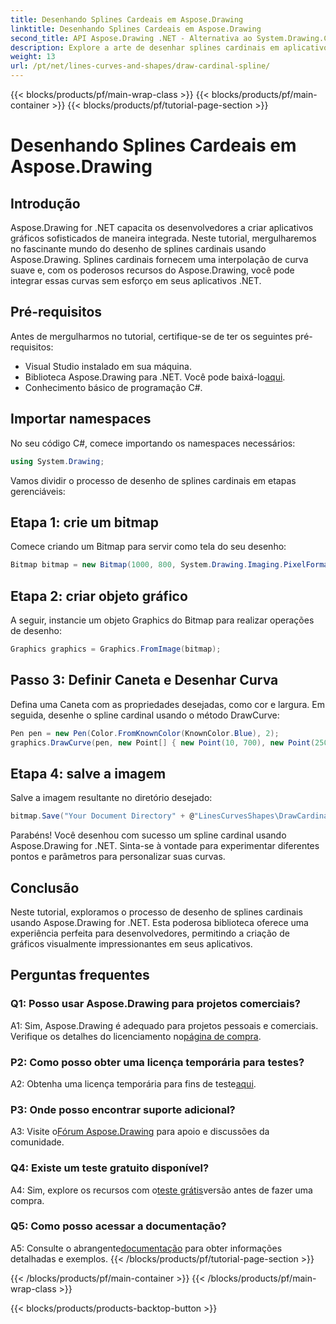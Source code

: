 ```yaml
---
title: Desenhando Splines Cardeais em Aspose.Drawing
linktitle: Desenhando Splines Cardeais em Aspose.Drawing
second_title: API Aspose.Drawing .NET - Alternativa ao System.Drawing.Common
description: Explore a arte de desenhar splines cardinais em aplicativos .NET com Aspose.Drawing. Crie curvas suaves sem esforço.
weight: 13
url: /pt/net/lines-curves-and-shapes/draw-cardinal-spline/
---
```


{{< blocks/products/pf/main-wrap-class >}}
{{< blocks/products/pf/main-container >}}
{{< blocks/products/pf/tutorial-page-section >}}

# Desenhando Splines Cardeais em Aspose.Drawing

## Introdução

Aspose.Drawing for .NET capacita os desenvolvedores a criar aplicativos gráficos sofisticados de maneira integrada. Neste tutorial, mergulharemos no fascinante mundo do desenho de splines cardinais usando Aspose.Drawing. Splines cardinais fornecem uma interpolação de curva suave e, com os poderosos recursos do Aspose.Drawing, você pode integrar essas curvas sem esforço em seus aplicativos .NET.

## Pré-requisitos

Antes de mergulharmos no tutorial, certifique-se de ter os seguintes pré-requisitos:

- Visual Studio instalado em sua máquina.
-  Biblioteca Aspose.Drawing para .NET. Você pode baixá-lo[aqui](https://releases.aspose.com/drawing/net/).
- Conhecimento básico de programação C#.

## Importar namespaces

No seu código C#, comece importando os namespaces necessários:

```csharp
using System.Drawing;
```

Vamos dividir o processo de desenho de splines cardinais em etapas gerenciáveis:

## Etapa 1: crie um bitmap

Comece criando um Bitmap para servir como tela do seu desenho:

```csharp
Bitmap bitmap = new Bitmap(1000, 800, System.Drawing.Imaging.PixelFormat.Format32bppPArgb);
```

## Etapa 2: criar objeto gráfico

A seguir, instancie um objeto Graphics do Bitmap para realizar operações de desenho:

```csharp
Graphics graphics = Graphics.FromImage(bitmap);
```

## Passo 3: Definir Caneta e Desenhar Curva

Defina uma Caneta com as propriedades desejadas, como cor e largura. Em seguida, desenhe o spline cardinal usando o método DrawCurve:

```csharp
Pen pen = new Pen(Color.FromKnownColor(KnownColor.Blue), 2);
graphics.DrawCurve(pen, new Point[] { new Point(10, 700), new Point(250, 500), new Point(500, 10), new Point(750, 500), new Point(990, 700) });
```

## Etapa 4: salve a imagem

Salve a imagem resultante no diretório desejado:

```csharp
bitmap.Save("Your Document Directory" + @"LinesCurvesShapes\DrawCardinalSpline_out.png");
```

Parabéns! Você desenhou com sucesso um spline cardinal usando Aspose.Drawing for .NET. Sinta-se à vontade para experimentar diferentes pontos e parâmetros para personalizar suas curvas.

## Conclusão

Neste tutorial, exploramos o processo de desenho de splines cardinais usando Aspose.Drawing for .NET. Esta poderosa biblioteca oferece uma experiência perfeita para desenvolvedores, permitindo a criação de gráficos visualmente impressionantes em seus aplicativos.

## Perguntas frequentes

### Q1: Posso usar Aspose.Drawing para projetos comerciais?

 A1: Sim, Aspose.Drawing é adequado para projetos pessoais e comerciais. Verifique os detalhes do licenciamento no[página de compra](https://purchase.aspose.com/buy).

### P2: Como posso obter uma licença temporária para testes?

 A2: Obtenha uma licença temporária para fins de teste[aqui](https://purchase.aspose.com/temporary-license/).

### P3: Onde posso encontrar suporte adicional?

 A3: Visite o[Fórum Aspose.Drawing](https://forum.aspose.com/c/diagram/17) para apoio e discussões da comunidade.

### Q4: Existe um teste gratuito disponível?

 A4: Sim, explore os recursos com o[teste grátis](https://releases.aspose.com/)versão antes de fazer uma compra.

### Q5: Como posso acessar a documentação?

 A5: Consulte o abrangente[documentação](https://reference.aspose.com/drawing/net/) para obter informações detalhadas e exemplos.
{{< /blocks/products/pf/tutorial-page-section >}}

{{< /blocks/products/pf/main-container >}}
{{< /blocks/products/pf/main-wrap-class >}}

{{< blocks/products/products-backtop-button >}}
